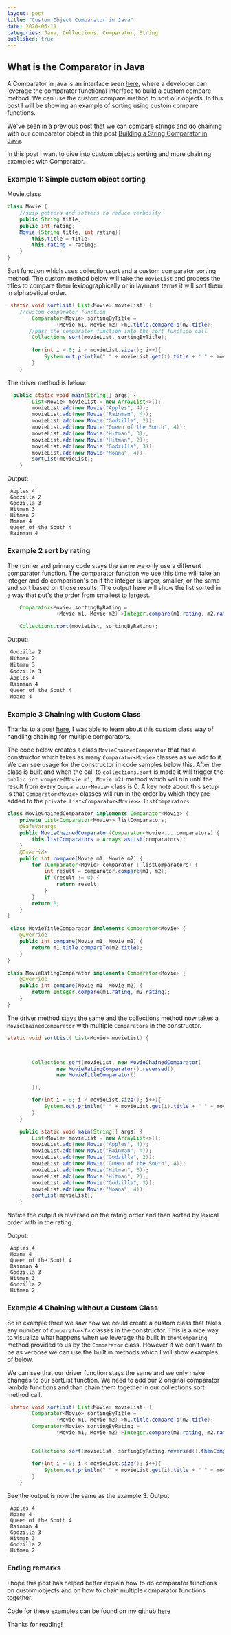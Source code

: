 ```yaml
---
layout: post
title: "Custom Object Comparator in Java"
date: 2020-06-11
categories: Java, Collections, Comparator, String
published: true
---
```



## What is the Comparator in Java

A Comparator in java is an interface seen [here](https://docs.oracle.com/javase/8/docs/api/java/util/Comparator.html), where a developer can leverage the comparator functional interface to build a custom compare method.  We can use the custom compare method to sort our objects.  In this post I will be showing an example of sorting using custom compare functions.

We've seen in a previous post that we can compare strings and do chaining with our comparator object in this post [Building a String Comparator in Java](https://matt-st.github.io/Comparator-in-java/).

In this post I want to dive into custom objects sorting and more chaining examples with Comparator.

### Example 1: Simple custom object sorting

Movie.class  
```java
class Movie {
	//skip getters and setters to reduce verbosity
    public String title;
    public int rating;
    Movie (String title, int rating){
        this.title = title;
        this.rating = rating;
    }
}
```

Sort function which uses collection.sort and a custom comparator sorting method.  The custom method below will take the `movieList` and process the titles to compare them lexicographically or in laymans terms it will sort them in alphabetical order.

```java
 static void sortList( List<Movie> movieList) {
 	//custom comparator function
        Comparator<Movie> sortingByTitle =
                (Movie m1, Movie m2)->m1.title.compareTo(m2.title);
       //pass the comparator function into the sort function call
        Collections.sort(movieList, sortingByTitle);
        
        for(int i = 0; i < movieList.size(); i++){
            System.out.println(" " + movieList.get(i).title + " " + movieList.get(i).rating);
        }
    }
```

The driver method is below:
```java
  public static void main(String[] args) {
        List<Movie> movieList = new ArrayList<>();
        movieList.add(new Movie("Apples", 4));
        movieList.add(new Movie("Rainman", 4));
        movieList.add(new Movie("Godzilla", 2));
        movieList.add(new Movie("Queen of the South", 4));
        movieList.add(new Movie("Hitman", 3));
        movieList.add(new Movie("Hitman", 2));
        movieList.add(new Movie("Godzilla", 3));
        movieList.add(new Movie("Moana", 4));
        sortList(movieList);
    }

```

Output:

```text
 Apples 4
 Godzilla 2
 Godzilla 3
 Hitman 3
 Hitman 2
 Moana 4
 Queen of the South 4
 Rainman 4

```

### Example 2 sort by rating

The runner and primary code stays the same we only use a different comparator function.  The comparator function we use this time will take an integer and do comparison's on if the integer is larger, smaller, or the same and sort based on those results.  The output here will show the list sorted in a way that put's the order from smallest to largest.

```java
	Comparator<Movie> sortingByRating =
                (Movie m1, Movie m2)->Integer.compare(m1.rating, m2.rating);

    Collections.sort(movieList, sortingByRating);

```

Output:
```txt
 Godzilla 2
 Hitman 2
 Hitman 3
 Godzilla 3
 Apples 4
 Rainman 4
 Queen of the South 4
 Moana 4

```


### Example 3 Chaining with Custom Class
Thanks to a post [here](https://medium.com/faun/chaining-comparators-65890bc2ad6a),  I was able to learn about this custom class way of handling chaining for multiple comparators. 

The code below creates a class `MovieChainedComparator` that has a constructor which takes as many `Comparator<Movie>` classes as we add to it.  We can see usage for the constructor in code samples below this.  After the class is built and when the call to `collections.sort` is made it will trigger the `public int compare(Movie m1, Movie m2)` method which will run until the result from every `Comparator<Movie>` class is 0.  A key note about this setup is that `Comparator<Movie>` classes will run in the order by which they are added to the `private List<Comparator<Movie>> listComparators`.

```java
class MovieChainedComparator implements Comparator<Movie> {
    private List<Comparator<Movie>> listComparators;
    @SafeVarargs
    public MovieChainedComparator(Comparator<Movie>... comparators) {
        this.listComparators = Arrays.asList(comparators);
    }
    @Override
    public int compare(Movie m1, Movie m2) {
        for (Comparator<Movie> comparator : listComparators) {
            int result = comparator.compare(m1, m2);
            if (result != 0) {
                return result;
            }
        }
        return 0;
    }
}

 class MovieTitleComparator implements Comparator<Movie> {
    @Override
    public int compare(Movie m1, Movie m2) {
        return m1.title.compareTo(m2.title);
    }
}

class MovieRatingComparator implements Comparator<Movie> {
    @Override
    public int compare(Movie m1, Movie m2) {
        return Integer.compare(m1.rating, m2.rating);
    }
}

```


The driver method stays the same and the collections method now takes a `MovieChainedComparator` with multiple `Comparators` in the constructor.

```java
static void sortList( List<Movie> movieList) {



        Collections.sort(movieList, new MovieChainedComparator(
                new MovieRatingComparator().reversed(),
                new MovieTitleComparator()

        ));

        for(int i = 0; i < movieList.size(); i++){
            System.out.println(" " + movieList.get(i).title + " " + movieList.get(i).rating);
        }
    }

    public static void main(String[] args) {
        List<Movie> movieList = new ArrayList<>();
        movieList.add(new Movie("Apples", 4));
        movieList.add(new Movie("Rainman", 4));
        movieList.add(new Movie("Godzilla", 2));
        movieList.add(new Movie("Queen of the South", 4));
        movieList.add(new Movie("Hitman", 3));
        movieList.add(new Movie("Hitman", 2));
        movieList.add(new Movie("Godzilla", 3));
        movieList.add(new Movie("Moana", 4));
        sortList(movieList);
    }
```

Notice the output is reversed on the rating order and than sorted by lexical order with in the rating.

Output:
```text
 Apples 4
 Moana 4
 Queen of the South 4
 Rainman 4
 Godzilla 3
 Hitman 3
 Godzilla 2
 Hitman 2

```


### Example 4 Chaining without a Custom Class

So in example three we saw how we could create a custom class that takes any number of `Comparator<T>` classes in the constructor.  This is a nice way to visualize what happens when we leverage the built in `thenComparing` method provided to us by the `Comparator` class.  However if we don't want to be as verbose we can use the built in methods which I will show examples of below.


We can see that our driver function stays the same and we only make changes to our sortList function.  We need to add our 2 original comparator lambda functions and than chain them together in our collections.sort method call.

```java
 static void sortList( List<Movie> movieList) {
        Comparator<Movie> sortingByTitle =
                (Movie m1, Movie m2)->m1.title.compareTo(m2.title);
        Comparator<Movie> sortingByRating =
                (Movie m1, Movie m2)->Integer.compare(m1.rating, m2.rating);


        Collections.sort(movieList, sortingByRating.reversed().thenComparing(sortingByTitle));

        for(int i = 0; i < movieList.size(); i++){
            System.out.println(" " + movieList.get(i).title + " " + movieList.get(i).rating);
        }
    }

```

See the output is now the same as the example 3.
Output:
```text
 Apples 4
 Moana 4
 Queen of the South 4
 Rainman 4
 Godzilla 3
 Hitman 3
 Godzilla 2
 Hitman 2
```

### Ending remarks

I hope this post has helped better explain how to do comparator functions on custom objects and on how to chain multiple comparator functions together.

Code for these examples can be found on my github [here](https://github.com/Matt-st/Learning-Topics/blob/master/ds-algo/Comparator/src/main/java/)

Thanks for reading!
